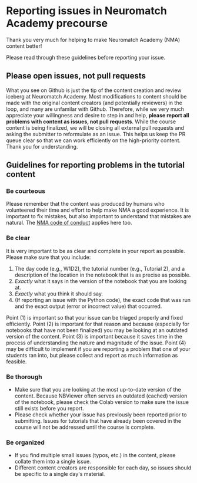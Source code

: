 # Reporting issues in Neuromatch Academy precourse

Thank you very much for helping to make Neuromatch Academy (NMA) content better!

Please read through these guidelines before reporting your issue.

## Please open issues, not pull requests

What you see on Github is just the tip of the content creation and review iceberg at Neuromatch Academy. Most modifications to content should be made with the original content creators (and potentially reviewers) in the loop, and many are unfamilar with Github. Therefore, while we very much appreciate your willingness and desire to step in and help, **please report all problems with content as issues, not pull requests**. While the course content is being finalized, we will be closing all external pull requests and asking the submitter to reformulate as an issue. This helps us keep the PR queue clear so that we can work efficiently on the high-priority content. Thank you for understanding.

## Guidelines for reporting problems in the tutorial content

### Be courteous

Please remember that the content was produced by humans who volunteered their time and effort to help make NMA a good experience. It is important to fix mistakes, but also important to understand that mistakes are natural. The [NMA code of conduct](http://www.neuromatchacademy.org/code-of-conduct/) applies here too.


### Be clear

It is very important to be as clear and complete in your report as possible. Please make sure that you include:

1. The day code (e.g., W1D2), the tutorial number (e.g., Tutorial 2), and a description of the location in the notebook that is as precise as possible.
2. *Exactly* what it says in the version of the notebook that you are looking at.
3. *Exactly* what you think it should say.
4. (If reporting an issue with the Python code), the exact code that was run and the exact output (error or incorrect value) that occurred.

Point (1) is important so that your issue can be triaged properly and fixed efficiently. Point (2) is important for that reason and because (especially for notebooks that have not been finalized) you may be looking at an outdated version of the content. Point (3) is important because it saves time in the process of understanding the nature and magnitude of the issue. Point (4) may be difficult to implement if you are reporting a problem that one of your students ran into, but please collect and report as much information as feasible.


### Be thorough

- Make sure that you are looking at the most up-to-date version of the content. Because NBViewer often serves an outdated (cached) version of the notebook, please check the Colab version to make sure the issue still exists before you report.
- Please check whether your issue has previously been reported prior to submitting. Issues for tutorials that have already been covered in the course will not be addressed until the course is complete.


### Be organized

- If you find multiple small issues (typos, etc.) in the content, please collate them into a single issue.
- Different content creators are responsible for each day, so issues should be specific to a single day's material.
